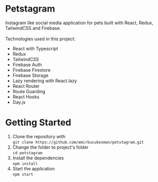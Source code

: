# Petstagram  
Instagram like social media application for pets built with React, Redux, TailwindCSS and Firebase.  
<br> 
Technologies used in this project: 
- React with Typescript 
- Redux 
- TailwindCSS 
- Firebase Auth 
- Firebase Firestore
- Firebase Storage
- Lazy rendering with React.lazy 
- React Router 
- Route Guarding 
- React Hooks 
- Day.js  
# Getting Started  
1. Clone the repository with <br>
`git clone https://github.com/emirkucukosman/petstagram.git`
2. Change the folder to project's folder <br>
`cd petstagram`
3. Install the dependencies <br>
`npm install`
4. Start the application <br>
`npm start`
